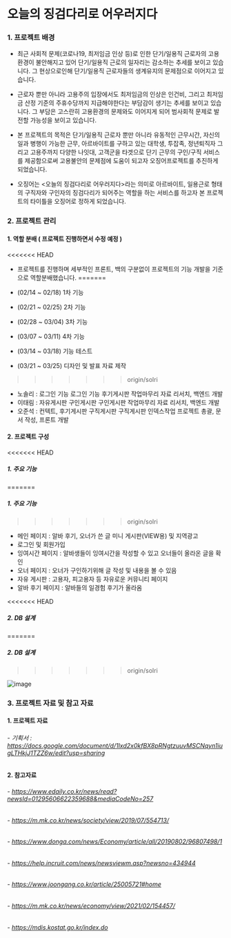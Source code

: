 # 오늘의 징검다리로 어우러지다

### 1.	프로젝트 배경

- 최근 사회적 문제(코로나19, 최저임금 인상 등)로 인한 단기/일용직 근로자의 고용환경이 불안해지고 있어 단기/일용직 근로의 일자리는 감소하는 추세를 보이고 있습니다. 그 현상으로인해 단기/일용직 근로자들의 생계유지의 문제점으로 이어지고 있습니다.

- 근로자 뿐만 아니라 고용주의 입장에서도 최저임금의 인상은 인건비, 그리고 최저임금 산정 기준의 주휴수당까지 지급해야한다는 부담감이 생기는 추세를 보이고 있습니다. 그 부담은 고스란히 고용환경의 문제와도 이어지게 되어 범사회적 문제로 발전할 가능성을 보이고 있습니다.

- 본 프로젝트의 목적은 단기/일용직 근로자 뿐만 아니라 유동적인 근무시간, 자신의 일과 병행이 가능한 근무, 아르바이트를 구하고 있는 대학생, 투잡족, 정년퇴직자 그리고 고용주까지 다양한 나잇대, 고객군을 타겟으로 단기 근무의 구인/구직  서비스를 제공함으로써 고용불안의 문제점에 도움이 되고자 오징어프로젝트를 추진하게 되었습니다.

- 오징어는 <오늘의 징검다리로 어우러지다>라는 의미로 아르바이트, 일용근로 형태의 구직자와 구인자의 징검다리가 되어주는 역할을 하는 서비스를 하고자 본 프로젝트의 타이틀을 오징어로 정하게 되었습니다.

### 2. 프로젝트 관리

#### 1.	역할 분배 ( 프로젝트 진행하면서 수정 예정 )

<<<<<<< HEAD
- 프로젝트를 진행하며 세부적인 프론트, 백의 구분없이 프로젝트의 기능 개발을 기준으로 역할분배했습니다. 
=======
 
- (02/14 ~ 02/18)	1차 기능
- (02/21 ~ 02/25)	2차 기능
- (02/28 ~ 03/04)	3차 기능
- (03/07 ~ 03/11) 4차 기능
- (03/14 ~ 03/18) 기능 테스트
- (03/21 ~ 03/25) 디자인 및 발표 자료 제작
>>>>>>> origin/solri

- 노솔리 :	로그인 기능	로그인 기능	후기게시판	작업마무리	자료 리서치, 백엔드 개발
- 이태림 :	자유게시판	구인게시판	구인게시판	작업마무리	자료 리서치, 백엔드 개발
- 오준석 :	컨텍트, 후기게시판	구직게시판	구직게시판	인덱스작업	프로젝트 총괄, 문서 작성, 프론트 개발

#### 2.  프로젝트 구성

<<<<<<< HEAD
 ##### 1.	주요 기능
=======
##### 1.	주요 기능
>>>>>>> origin/solri

-	메인 페이지 : 알바 후기, 오너가 쓴 글 미니 게시판(VIEW용) 및 지역광고
-	로그인 및 회원가입
-	잉여시간 페이지 : 알바생들이 잉여시간을 작성할 수 있고 오너들이 올라온 글을 확인 
-	오너 페이지 : 오너가 구인하기위해 글 작성 및 내용을 볼 수 있음
-	자유 게시판 : 고용자, 피고용자 등 자유로운 커뮤니티 페이지
-	알바 후기 페이지 : 알바들의 일경험 후기가 올라옴

<<<<<<< HEAD
 ##### 2.	DB 설계
=======
##### 2.	DB 설계
>>>>>>> origin/solri

 ![image](https://user-images.githubusercontent.com/84692769/154382957-79f32cb2-e25a-42d3-8406-406460e021dd.png)

### 3. 프로젝트 자료 및 참고 자료
#### 1. 프로젝트 자료
###### - 기획서 : https://docs.google.com/document/d/1lxd2x0kfBX8pRNgtzuuvMSCNqyn1iugLTHkjJ1TZZ6w/edit?usp=sharing

#### 2. 참고자료
###### - https://www.edaily.co.kr/news/read?newsId=01295606622359688&mediaCodeNo=257 
###### - https://m.mk.co.kr/news/society/view/2019/07/554713/ 
###### - https://www.donga.com/news/Economy/article/all/20190802/96807498/1 
###### - https://help.incruit.com/news/newsviewm.asp?newsno=434944 
###### - https://www.joongang.co.kr/article/25005721#home 
###### - https://m.mk.co.kr/news/economy/view/2021/02/154457/ 
###### - https://mdis.kostat.go.kr/index.do 
